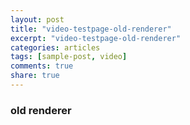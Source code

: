 ```yaml
---
layout: post
title: "video-testpage-old-renderer"
excerpt: "video-testpage-old-renderer"
categories: articles
tags: [sample-post, video]
comments: true
share: true
---
```

### old renderer

<div class="apester-media" data-media-id="5d305c052eacbf333acbe3c9" height="388"></div><script async src="https://static.apester.com/js/sdk/latest/apester-sdk.js"></script>
